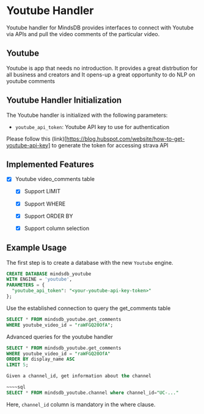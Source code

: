 # Youtube Handler

Youtube handler for MindsDB provides interfaces to connect with Youtube via APIs and pull the video comments of the particular video.

## Youtube
Youtube is app that needs no introduction. It provides a great distrbution for all business and creators and It opens-up a great opportunity to do NLP on youtube comments

## Youtube Handler Initialization

The Youtube handler is initialized with the following parameters:

- `youtube_api_token`: Youtube API key to use for authentication 

Please follow this (link)[https://blog.hubspot.com/website/how-to-get-youtube-api-key] to generate the token for accessing strava API

## Implemented Features

- [x] Youtube video_comments table 
  - [x] Support LIMIT
  - [x] Support WHERE
  - [x] Support ORDER BY
  - [x] Support column selection


## Example Usage

The first step is to create a database with the new `Youtube` engine.

~~~~sql
CREATE DATABASE mindsdb_youtube
WITH ENGINE = 'youtube',
PARAMETERS = {
  "youtube_api_token": "<your-youtube-api-key-token>"  
};
~~~~


Use the established connection to query the get_comments table 

~~~~sql
SELECT * FROM mindsdb_youtube.get_comments
WHERE youtube_video_id = "raWFGQ20OfA";
~~~~


Advanced queries for the youtube handler

~~~~sql
SELECT * FROM mindsdb_youtube.get_comments
WHERE youtube_video_id = "raWFGQ20OfA"
ORDER BY display_name ASC
LIMIT 5;

Given a channel_id, get information about the channel

~~~~sql
SELECT * FROM mindsdb_youtube.channel where channel_id="UC-..."
~~~~

Here, `channel_id` column is mandatory in the where clause.
